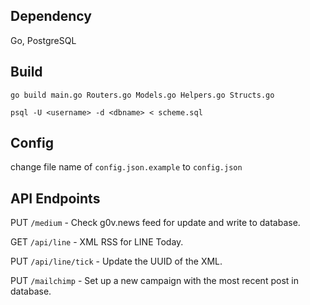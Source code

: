## Dependency
Go, PostgreSQL

## Build
`go build main.go Routers.go Models.go Helpers.go Structs.go`

`psql -U <username> -d <dbname> < scheme.sql`

## Config
change file name of `config.json.example` to `config.json`

## API Endpoints
PUT `/medium` - Check g0v.news feed for update and write to database.

GET `/api/line` - XML RSS for LINE Today.

PUT `/api/line/tick` - Update the UUID of the XML.

PUT `/mailchimp` - Set up a new campaign with the most recent post in database.
